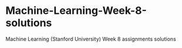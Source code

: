 # Machine-Learning-Week-8-solutions
Machine Learning (Stanford University) Week 8 assignments solutions

